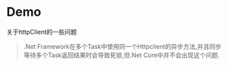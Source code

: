 # Demo
关于httpClient的一些问题
>.Net Framework在多个Task中使用同一个Httpclient的异步方法,并且同步等待多个Task返回结果时会导致死锁,但.Net Core中并不会出现这个问题.
